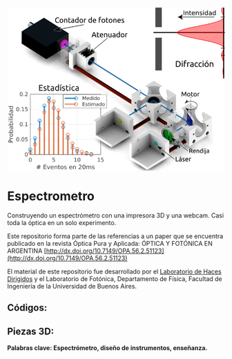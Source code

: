 ![plot](https://github.com/EmilianoJan/Espectrometro/blob/main/Piezas/Renders/Graphical%20Abstract%20800X600.png)

# Espectrometro
Construyendo un espectrómetro con una impresora 3D y una webcam. Casi toda la óptica en un solo experimento.

Este repositorio forma parte de las referencias a un paper que se encuentra publicado en la revista Óptica Pura y Aplicada: ÓPTICA Y FOTÓNICA EN ARGENTINA [http://dx.doi.org/10.7149/OPA.56.2.51123](http://dx.doi.org/10.7149/OPA.56.2.51123)

El material de este repositorio fue desarrollado por el [Laboratorio de Haces Dirigidos](https://instagram.com/lhd.fiuba?igshid=Y2IzZGU1MTFhOQ==) y el Laboratorio de Fotónica, Departamento de Física, Facultad de Ingeniería de la Universidad de Buenos Aires.

## Códigos:


## Piezas 3D:


**Palabras clave: Espectrómetro, diseño de instrumentos, enseñanza.**

